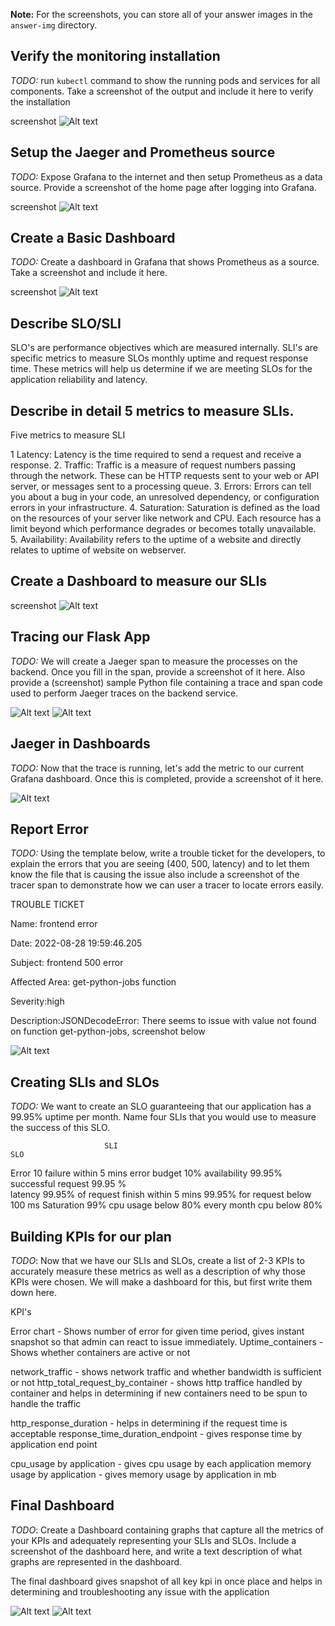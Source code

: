 **Note:** For the screenshots, you can store all of your answer images in the `answer-img` directory.

## Verify the monitoring installation

*TODO:* run `kubectl` command to show the running pods and services for all components. Take a screenshot of the output and include it here to verify the installation

screenshot ![Alt text](answer-img/verify_monitoring_installation.png) 

## Setup the Jaeger and Prometheus source
*TODO:* Expose Grafana to the internet and then setup Prometheus as a data source. Provide a screenshot of the home page after logging into Grafana.


screenshot ![Alt text](answer-img/grafana_homepage.png) 

## Create a Basic Dashboard
*TODO:* Create a dashboard in Grafana that shows Prometheus as a source. Take a screenshot and include it here.


screenshot ![Alt text](answer-img/prometheus_datasource_grafana.png) 


## Describe SLO/SLI
SLO's are performance objectives which are measured internally. SLI's are specific metrics to measure SLOs monthly uptime and request response time. These metrics will help us determine if we are meeting SLOs for the application reliability and latency.


## Describe in detail 5 metrics to measure SLIs.

Five metrics to measure SLI

1  Latency: Latency is the time required to send a request and receive a response.
2. Traffic: Traffic is a measure of request numbers passing through the network. These can be HTTP requests sent to your web or API server, 
            or   messages sent to a processing queue.
3. Errors: Errors can tell you about a bug in your code, an unresolved dependency, or configuration errors in your infrastructure.
4. Saturation: Saturation is defined as the load on the resources of your server like network and CPU. Each resource has a limit beyond 
               which performance degrades or becomes totally unavailable.
5. Availability: Availability refers to the uptime of a website and directly relates to uptime of website on webserver.


## Create a Dashboard to measure our SLIs

screenshot ![Alt text](answer-img/5_SLI.png)

## Tracing our Flask App
*TODO:*  We will create a Jaeger span to measure the processes on the backend. Once you fill in the span, provide a screenshot of it here. Also provide a (screenshot) sample Python file containing a trace and span code used to perform Jaeger traces on the backend service.

![Alt text](answer-img/Jaeger_span.png) 
![Alt text](answer-img/backend_code_tracing.png) 



## Jaeger in Dashboards
*TODO:* Now that the trace is running, let's add the metric to our current Grafana dashboard. Once this is completed, provide a screenshot of it here.

![Alt text](answer-img/Dashboard_Jaeger.png) 


## Report Error
*TODO:* Using the template below, write a trouble ticket for the developers, to explain the errors that you are seeing (400, 500, latency) and to let them know the file that is causing the issue also include a screenshot of the tracer span to demonstrate how we can user a tracer to locate errors easily.



TROUBLE TICKET

Name: frontend error

Date: 2022-08-28 19:59:46.205

Subject: frontend 500 error

Affected Area: get-python-jobs function

Severity:high

Description:JSONDecodeError: There seems to issue with value not found on function get-python-jobs, screenshot below

![Alt text](answer-img/error_description.png) 



## Creating SLIs and SLOs
*TODO:* We want to create an SLO guaranteeing that our application has a 99.95% uptime per month. Name four SLIs that you would use to measure the success of this SLO.

                         SLI                                                 SLO

Error                  10 failure within 5 mins                           error budget 10% 
availability           99.95%  successful request                         99.95 %   
latency                99.95% of request finish within 5 mins             99.95% for request below 100 ms
Saturation             99% cpu usage below 80% every month                cpu below 80%             



## Building KPIs for our plan
*TODO*: Now that we have our SLIs and SLOs, create a list of 2-3 KPIs to accurately measure these metrics as well as a description of why those KPIs were chosen. We will make a dashboard for this, but first write them down here.

KPI's

Error chart - Shows number of error for given time period, gives instant snapshot so that admin can react to issue immediately.
Uptime_containers - Shows whether containers are active or not

network_traffic - shows network traffic and whether bandwidth is sufficient or not
http_total_request_by_container - shows http traffice handled by container and helps in determining if new containers need to be spun to handle the   traffic

http_response_duration - helps in determining if the request time is acceptable
response_time_duration_endpoint - gives response time by application end point

cpu_usage by application - gives cpu usage by each application
memory usage by application - gives memory usage by application in mb



## Final Dashboard
*TODO*: Create a Dashboard containing graphs that capture all the metrics of your KPIs and adequately representing your SLIs and SLOs. Include a screenshot of the dashboard here, and write a text description of what graphs are represented in the dashboard.  

The final dashboard gives snapshot of all key kpi in once place and helps in determining and troubleshooting any issue with the application

![Alt text](answer-img/Final_dashboard_1.png) 
![Alt text](answer-img/Final_dashboard_2.png) 
